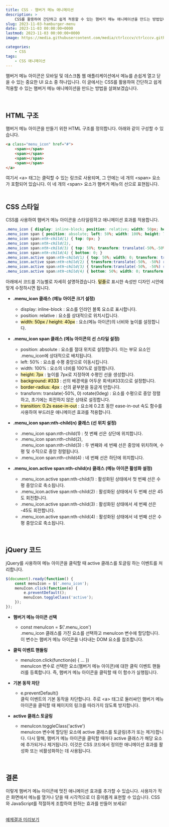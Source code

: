 ```yaml
---
title: CSS - 햄버거 메뉴 애니메이션
description: >  
    CSS를 활용하여 간단하고 쉽게 적용할 수 있는 햄버거 메뉴 애니메이션을 만드는 방법입니다.
slug: 2023-11-03-hamburger-menu
date: 2023-11-03 00:00:00+0000
lastmod: 2023-11-03 00:00:00+0000
image: https://media.githubusercontent.com/media/ctrlcccv/ctrlcccv.github.io/master/assets/img/post/2023-11-03-hamburger-menu.webp

categories:
    - CSS
tags:
    - CSS 애니메이션
---
```

햄버거 메뉴 아이콘은 모바일 및 데스크톱 웹 애플리케이션에서 메뉴를 손쉽게 열고 닫을 수 있는 중요한 UI 요소 중 하나입니다. 이 글에서는 CSS를 활용하여 간단하고 쉽게 적용할 수 있는 햄버거 메뉴 애니메이션을 만드는 방법을 살펴보겠습니다.  

<script async src="https://pagead2.googlesyndication.com/pagead/js/adsbygoogle.js?client=ca-pub-8535540836842352" crossorigin="anonymous"></script>
<ins class="adsbygoogle"
     style="display:block; text-align:center;"
     data-ad-layout="in-article"
     data-ad-format="fluid"
     data-ad-client="ca-pub-8535540836842352"
     data-ad-slot="2974559225"></ins>
<script>
     (adsbygoogle = window.adsbygoogle || []).push({});
</script>

<br>

## HTML 구조
햄버거 메뉴 아이콘을 만들기 위한 HTML 구조를 정의합니다. 아래와 같이 구성할 수 있습니다.
```html
<a class="menu_icon" href="#">
    <span></span>
    <span></span>
    <span></span>
    <span></span>
</a>
```
여기서 &lt;a&gt; 태그는 클릭할 수 있는 링크로 사용되며, 그 안에는 네 개의 &lt;span&gt; 요소가 포함되어 있습니다. 이 네 개의 &lt;span&gt; 요소가 햄버거 메뉴의 선으로 표현됩니다.  
<br>

## CSS 스타일
CSS를 사용하여 햄버거 메뉴 아이콘을 스타일링하고 애니메이션 효과를 적용합니다.
```css
.menu_icon { display: inline-block; position: relative; width: 50px; height: 40px; } 
.menu_icon span { position: absolute; left: 50%; width: 100%; height: 7px; background: #333; border-radius: 4px; transform:translate(-50%,0) rotate(0deg); transition: 0.2s ease-in-out; } 
.menu_icon span:nth-child(1) { top: 0px; } 
.menu_icon span:nth-child(2), 
.menu_icon span:nth-child(3) { top: 50%; transform: translate(-50%,-50%); } 
.menu_icon span:nth-child(4) { bottom: 0; } 
.menu_icon.active span:nth-child(1) { top: 50%; width: 0; transform: translate(-50%,-50%); }
.menu_icon.active span:nth-child(2) { transform:translate(-50%, -50%) rotate(45deg); } 
.menu_icon.active span:nth-child(3) { transform:translate(-50%, -50%) rotate(-45deg); } 
.menu_icon.active span:nth-child(4) { bottom: 50%; width: 0; transform: translate(-50%,50%); }
```
아래에서 코드를 기능별로 자세히 설명하겠습니다. <span style="background-color:#fff5b1;color:#000;">밑줄</span>로 표시한 속성만 디자인 시안에 맞게 수정하시면 됩니다.

* **.menu_icon 클래스 (메뉴 아이콘 크기 설정)**  
  * display: inline-block : 요소를 인라인 블록 요소로 표시합니다.
  * position: relative : 요소를 상대적으로 위치시킵니다.
  * <span style="background-color:#fff5b1;color:#000;">width: 50px / height: 40px</span> : 요소(메뉴 아이콘)의 너비와 높이를 설정합니다.

* **.menu_icon span 클래스 (메뉴 아이콘의 선 스타일 설정)**  
  * position: absolute : 요소를 절대 위치로 설정합니다. 이는 부모 요소인 .menu_icon에 상대적으로 배치됩니다.
  * left: 50% : 요소를 수평 중앙으로 이동시킵니다.
  * width: 100% : 요소의 너비를 100%로 설정합니다.
  * <span style="background-color:#fff5b1;color:#000;">height: 7px</span> : 높이를 7px로 지정하여 수평인 선을 생성합니다.
  * <span style="background-color:#fff5b1;color:#000;">background: #333</span> : 선의 배경색을 어두운 회색(#333)으로 설정합니다.
  * <span style="background-color:#fff5b1;color:#000;">border-radius: 4px</span> : 선의 끝부분을 둥글게 만듭니다.
  * transform: translate(-50%, 0) rotate(0deg) : 요소를 수평으로 중앙 정렬하고, 초기에는 회전하지 않은 상태로 설정합니다.
  * <span style="background-color:#fff5b1;color:#000;">transition: 0.2s ease-in-out</span> : 요소에 0.2초 동안 ease-in-out 속도 함수를 사용하여 부드러운 애니메이션 효과를 적용합니다.

* **.menu_icon span:nth-child(n) 클래스 (선 위치 설정)**  
  * .menu_icon span:nth-child(1) : 첫 번째 선은 상단에 위치합니다.
  * .menu_icon span:nth-child(2),   
  .menu_icon span:nth-child(3) : 두 번째와 세 번째 선은 중앙에 위치하며, 수평 및 수직으로 중앙 정렬됩니다.
  * .menu_icon span:nth-child(4) : 네 번째 선은 하단에 위치합니다.

* **.menu_icon.active span:nth-child(n) 클래스 (메뉴 아이콘 활성화 설정)**  
  * .menu_icon.active span:nth-child(1) : 활성화된 상태에서 첫 번째 선은 수평 중앙으로 축소됩니다.
  * .menu_icon.active span:nth-child(2) : 활성화된 상태에서 두 번째 선은 45도 회전합니다.
  * .menu_icon.active span:nth-child(3) : 활성화된 상태에서 세 번째 선은 -45도 회전합니다.
  * .menu_icon.active span:nth-child(4) : 활성화된 상태에서 네 번째 선은 수평 중앙으로 축소됩니다.

<script async src="https://pagead2.googlesyndication.com/pagead/js/adsbygoogle.js?client=ca-pub-8535540836842352" crossorigin="anonymous"></script>
<ins class="adsbygoogle"
     style="display:block; text-align:center;"
     data-ad-layout="in-article"
     data-ad-format="fluid"
     data-ad-client="ca-pub-8535540836842352"
     data-ad-slot="2974559225"></ins>
<script>
     (adsbygoogle = window.adsbygoogle || []).push({});
</script>

<br>

## jQuery 코드
jQuery를 사용하여 메뉴 아이콘을 클릭할 때 active 클래스를 토글링 하는 이벤트를 처리합니다.
```js
$(document).ready(function() {
    const menuIcon = $('.menu_icon');
    menuIcon.click(function(e) {
        e.preventDefault();
        menuIcon.toggleClass('active');
    });
});
```
* **햄버거 메뉴 아이콘 선택**  
  * const menuIcon = $('.menu_icon')    
.menu_icon 클래스를 가진 요소를 선택하고 menuIcon 변수에 할당합니다. 이 변수는 햄버거 메뉴 아이콘을 나타내는 DOM 요소를 참조합니다.

* **클릭 이벤트 핸들링**  
  * menuIcon.click(function(e) { ... })    
menuIcon 변수로 선택한 요소(햄버거 메뉴 아이콘)에 대한 클릭 이벤트 핸들러를 등록합니다. 즉, 햄버거 메뉴 아이콘을 클릭할 때 이 함수가 실행됩니다.

* **기본 동작 차단**  
  * e.preventDefault()    
클릭 이벤트의 기본 동작을 차단합니다. 주로 &lt;a&gt; 태그로 둘러싸인 햄버거 메뉴 아이콘을 클릭할 때 페이지의 링크를 따라가지 않도록 방지합니다.

* **active 클래스 토글링**  
  * menuIcon.toggleClass('active')    
menuIcon 변수에 할당된 요소에 active 클래스를 토글링(추가 또는 제거)합니다. 다시 말해, 햄버거 메뉴 아이콘을 클릭할 때마다 active 클래스가 해당 요소에 추가되거나 제거됩니다. 이것은 CSS 코드에서 정의한 애니메이션 효과를 활성화 또는 비활성화하는 데 사용됩니다.  
<br>

## 결론
이렇게 햄버거 메뉴 아이콘에 멋진 애니메이션 효과를 추가할 수 있습니다. 사용자가 작은 화면에서 메뉴를 열거나 닫을 때 시각적으로 더 흥미롭게 표현할 수 있습니다. CSS와 JavaScript를 적절하게 조합하여 원하는 효과를 만들어 보세요!  
<br>

<div class="btn_wrap">
    <a target="_blank" href="https://ctrlcccv.github.io/ctrlcccv-demo/2023-11-03-hamburger-menu/">예제결과 미리보기</a>
</div>